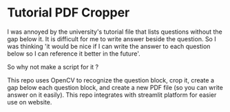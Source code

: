 # Tutorial PDF Cropper
I was annoyed by the university's tutorial file that lists questions without the gap below it. It is difficult for me to write answer beside the question. So I was thinking 'it would be nice if I can write the answer to each question below so I can reference it better in the future'.

So why not make a script for it ? 

This repo uses OpenCV to recognize the question block, crop it, create a gap below each question block, and create a new PDF file (so you can write answer on it easily).
This repo integrates with streamlit platform for easier use on website.
